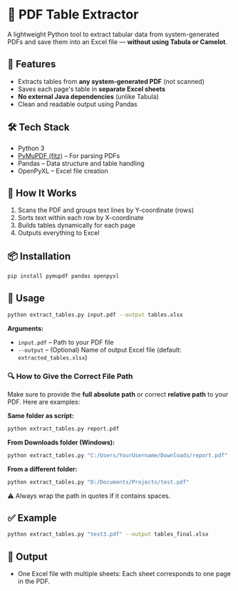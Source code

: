 # 📄 PDF Table Extractor

A lightweight Python tool to extract tabular data from system-generated PDFs and save them into an Excel file — **without using Tabula or Camelot**.

## 🚀 Features

- Extracts tables from **any system-generated PDF** (not scanned)
- Saves each page's table in **separate Excel sheets**
- **No external Java dependencies** (unlike Tabula)
- Clean and readable output using Pandas

## 🛠️ Tech Stack

- Python 3
- [PyMuPDF (fitz)](https://pymupdf.readthedocs.io/) – For parsing PDFs
- Pandas – Data structure and table handling
- OpenPyXL – Excel file creation

## 🧾 How It Works

1. Scans the PDF and groups text lines by Y-coordinate (rows)
2. Sorts text within each row by X-coordinate
3. Builds tables dynamically for each page
4. Outputs everything to Excel

## 📦 Installation

```bash
pip install pymupdf pandas openpyxl
```

## 📂 Usage

```bash
python extract_tables.py input.pdf --output tables.xlsx
```

**Arguments:**
- `input.pdf` – Path to your PDF file
- `--output` – (Optional) Name of output Excel file (default: `extracted_tables.xlsx`)

### 🔍 How to Give the Correct File Path

Make sure to provide the **full absolute path** or correct **relative path** to your PDF. Here are examples:

**Same folder as script:**
```bash
python extract_tables.py report.pdf
```

**From Downloads folder (Windows):**
```bash
python extract_tables.py "C:/Users/YourUsername/Downloads/report.pdf"
```

**From a different folder:**
```bash
python extract_tables.py "D:/Documents/Projects/test.pdf"
```

⚠️ Always wrap the path in quotes if it contains spaces.

## ✅ Example

```bash
python extract_tables.py "test3.pdf" --output tables_final.xlsx
```

## 📄 Output

- One Excel file with multiple sheets: Each sheet corresponds to one page in the PDF.




